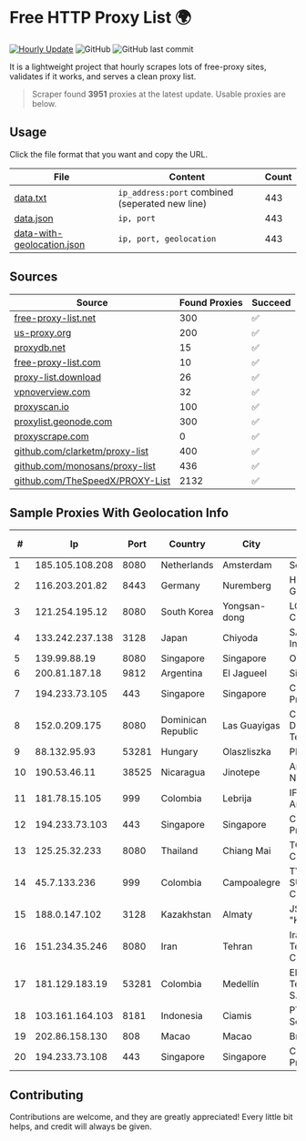 
# Free HTTP Proxy List 🌍

[![Hourly Update](https://github.com/mertguvencli/http-proxy-list/actions/workflows/main.yml/badge.svg?branch=main)](https://github.com/mertguvencli/http-proxy-list/actions/workflows/main.yml)
![GitHub](https://img.shields.io/github/license/mertguvencli/http-proxy-list)
![GitHub last commit](https://img.shields.io/github/last-commit/mertguvencli/http-proxy-list)

It is a lightweight project that hourly scrapes lots of free-proxy sites, validates if it works, and serves a clean proxy list.


> Scraper found **3951** proxies at the latest update. Usable proxies are below.

## Usage

Click the file format that you want and copy the URL.


|File|Content|Count|
|----|-------|-----|
|[data.txt](https://raw.githubusercontent.com/mertguvencli/http-proxy-list/main/proxy-list/data.txt)|`ip_address:port` combined (seperated new line)|443|
|[data.json](https://raw.githubusercontent.com/mertguvencli/http-proxy-list/main/proxy-list/data.json)|`ip, port`|443|
|[data-with-geolocation.json](https://raw.githubusercontent.com/mertguvencli/http-proxy-list/main/proxy-list/data-with-geolocation.json)|`ip, port, geolocation`|443|

## Sources

|Source|Found Proxies|Succeed|
|------|-------------|-------|
|[free-proxy-list.net](https://free-proxy-list.net)|300|✅|
|[us-proxy.org](https://www.us-proxy.org)|200|✅|
|[proxydb.net](http://proxydb.net)|15|✅|
|[free-proxy-list.com](https://free-proxy-list.com/?page=&port=&type%5B%5D=http&type%5B%5D=https&up_time=0&search=Search)|10|✅|
|[proxy-list.download](https://www.proxy-list.download/HTTP)|26|✅|
|[vpnoverview.com](https://vpnoverview.com/privacy/anonymous-browsing/free-proxy-servers)|32|✅|
|[proxyscan.io](https://www.proxyscan.io)|100|✅|
|[proxylist.geonode.com](https://proxylist.geonode.com/api/proxy-list?limit=300&page=1&sort_by=lastChecked&sort_type=desc&protocols=http,https)|300|✅|
|[proxyscrape.com](https://api.proxyscrape.com/v2/?request=displayproxies&protocol=http&timeout=10000&country=all&ssl=all&anonymity=all)|0|✅|
|[github.com/clarketm/proxy-list](https://raw.githubusercontent.com/clarketm/proxy-list/master/proxy-list-raw.txt)|400|✅|
|[github.com/monosans/proxy-list](https://raw.githubusercontent.com/monosans/proxy-list/main/proxies/http.txt)|436|✅|
|[github.com/TheSpeedX/PROXY-List](https://raw.githubusercontent.com/TheSpeedX/PROXY-List/master/http.txt)|2132|✅|


## Sample Proxies With Geolocation Info

|#|Ip|Port|Country|City|Internet Service Provider|
|-|--|----|-------|----|-------------------------|
|1|185.105.108.208|8080|Netherlands|Amsterdam|Serverius|
|2|116.203.201.82|8443|Germany|Nuremberg|Hetzner Online GmbH|
|3|121.254.195.12|8080|South Korea|Yongsan-dong|LG DACOM Corporation|
|4|133.242.237.138|3128|Japan|Chiyoda|SAKURA Internet Inc.|
|5|139.99.88.19|8080|Singapore|Singapore|OVH SAS|
|6|200.81.187.18|9812|Argentina|El Jagueel|Sion S.A|
|7|194.233.73.105|443|Singapore|Singapore|Contabo Asia Private Limited|
|8|152.0.209.175|8080|Dominican Republic|Las Guayigas|Compañía Dominicana de Teléfonos S. A.|
|9|88.132.95.93|53281|Hungary|Olaszliszka|PRTELECOM|
|10|190.53.46.11|38525|Nicaragua|Jinotepe|Amnet Datos Nicaragua|
|11|181.78.15.105|999|Colombia|Lebrija|IFX Networks Argentina S.R.L|
|12|194.233.73.103|443|Singapore|Singapore|Contabo Asia Private Limited|
|13|125.25.32.233|8080|Thailand|Chiang Mai|TOT Public Company Limited|
|14|45.7.133.236|999|Colombia|Campoalegre|TV AZTECA SUCURSAL COLOMBIA|
|15|188.0.147.102|3128|Kazakhstan|Almaty|JSC "KazTransCom"|
|16|151.234.35.246|8080|Iran|Tehran|Iran Telecommunication Company PJS|
|17|181.129.183.19|53281|Colombia|Medellín|EPM Telecomunicaciones S.A. E.S.P.|
|18|103.161.164.103|8181|Indonesia|Ciamis|PT Galuh Multidata Solution|
|19|202.86.158.130|808|Macao|Macao|Broadband Static IP|
|20|194.233.73.108|443|Singapore|Singapore|Contabo Asia Private Limited|



## Contributing

Contributions are welcome, and they are greatly appreciated! Every
little bit helps, and credit will always be given.

